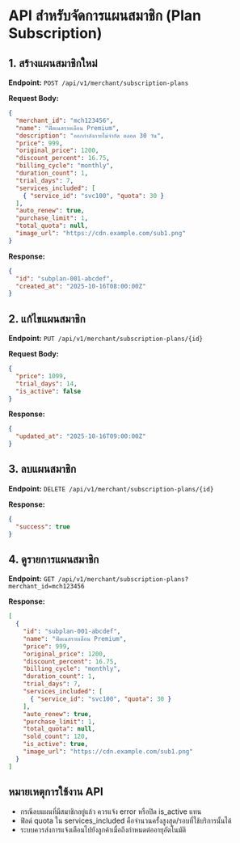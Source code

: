 # API สำหรับจัดการแผนสมาชิก (Plan Subscription)

## 1. สร้างแผนสมาชิกใหม่

**Endpoint:**
`POST /api/v1/merchant/subscription-plans`

**Request Body:**
```json
{
  "merchant_id": "mch123456",
  "name": "ฟิตเนสรายเดือน Premium",
  "description": "ออกกำลังกายไม่จำกัด ตลอด 30 วัน",
  "price": 999,
  "original_price": 1200,
  "discount_percent": 16.75,
  "billing_cycle": "monthly",
  "duration_count": 1,
  "trial_days": 7,
  "services_included": [
    { "service_id": "svc100", "quota": 30 }
  ],
  "auto_renew": true,
  "purchase_limit": 1,
  "total_quota": null,
  "image_url": "https://cdn.example.com/sub1.png"
}
```

**Response:**
```json
{
  "id": "subplan-001-abcdef",
  "created_at": "2025-10-16T08:00:00Z"
}
```

## 2. แก้ไขแผนสมาชิก

**Endpoint:**
`PUT /api/v1/merchant/subscription-plans/{id}`

**Request Body:**
```json
{
  "price": 1099,
  "trial_days": 14,
  "is_active": false
}
```

**Response:**
```json
{
  "updated_at": "2025-10-16T09:00:00Z"
}
```

## 3. ลบแผนสมาชิก

**Endpoint:**
`DELETE /api/v1/merchant/subscription-plans/{id}`

**Response:**
```json
{
  "success": true
}
```

## 4. ดูรายการแผนสมาชิก

**Endpoint:**
`GET /api/v1/merchant/subscription-plans?merchant_id=mch123456`

**Response:**
```json
[
  {
    "id": "subplan-001-abcdef",
    "name": "ฟิตเนสรายเดือน Premium",
    "price": 999,
    "original_price": 1200,
    "discount_percent": 16.75,
    "billing_cycle": "monthly",
    "duration_count": 1,
    "trial_days": 7,
    "services_included": [
      { "service_id": "svc100", "quota": 30 }
    ],
    "auto_renew": true,
    "purchase_limit": 1,
    "total_quota": null,
    "sold_count": 120,
    "is_active": true,
    "image_url": "https://cdn.example.com/sub1.png"
  }
]
```

## หมายเหตุการใช้งาน API
- กรณีลบแผนที่มีสมาชิกอยู่แล้ว ควรแจ้ง error หรือปิด is_active แทน
- ฟิลด์ quota ใน services_included คือจำนวนครั้งสูงสุด/รอบที่ใช้บริการนั้นได้
- ระบบควรส่งการแจ้งเตือนไปยังลูกค้าเมื่อถึงกำหนดต่ออายุอัตโนมัติ
